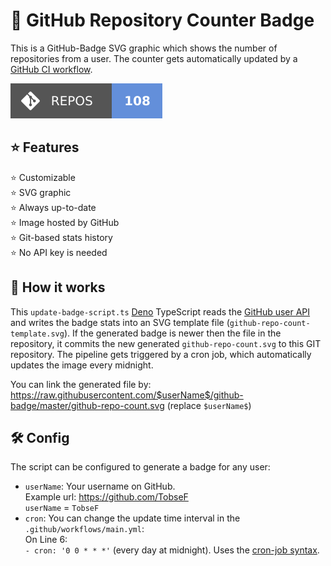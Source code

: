 # 🎫 GitHub Repository Counter Badge
This is a GitHub-Badge SVG graphic which shows the number of repositories from a user.
The counter gets automatically updated by a [GitHub CI workflow](https://resources.github.com/ci-cd/).

![github-repo-count](https://raw.githubusercontent.com/TobseF/github-badge/master/github-repo-count.svg)

## ⭐ Features
 ⭐ Customizable  
 ⭐ SVG graphic  
 ⭐ Always up-to-date  
 ⭐ Image hosted by GitHub  
 ⭐ Git-based stats history  
 ⭐ No API key is needed

## 📖 How it works
This `update-badge-script.ts` [Deno](https://deno.com) TypeScript reads 
the [GitHub user API](https://docs.github.com/en/rest/users/users)
and writes the badge stats into an SVG template file (`github-repo-count-template.svg`).
If the generated badge is newer then the file in the repository, it
commits the new generated `github-repo-count.svg` to this GIT repository.
The pipeline gets triggered by a cron job, which automatically updates the image every midnight.

You can link the generated file by:  
https://raw.githubusercontent.com/$userName$/github-badge/master/github-repo-count.svg (replace `$userName$`)

## 🛠 Config
The script can be configured to generate a badge for any user:
* `userName`: Your username on GitHub.  
   Example url: https://github.com/TobseF  
   `userName` = `TobseF`
* `cron`: You can change the update time interval in the `.github/workflows/main.yml`:  
   On Line 6:  
   `- cron: '0 0 * * *'` (every day at midnight).
   Uses the [cron-job syntax](https://crontab.guru/every-midnight).

